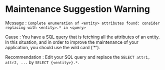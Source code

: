 # Maintenance Suggestion Warning

Message : `Complete enumeration of <entity> attributes found: consider replacing with <entity>.* in <query>`

Cause : You have a SQL query that is fetching all the attributes of an entity. In this situation, and in order to improve the maintenance of your application, you should use the wild card \('\*'\).

Recommendation : Edit your SQL query and replace the `SELECT attr1, attr2, ...` by `SELECT {<entity>}.*`.

